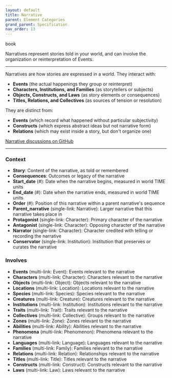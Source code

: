 ```yaml
---
layout: default
title: Narrative
parent: Element Categories
grand_parent: Specification
nav_order: 13
---
```


<span class="material-symbols-outlined">book</span>

Narratives represent stories told in your world, and can involve the organization or reinterpretation of Events.  

--- 
   
Narratives are how stories are expressed in a world. They interact with:

- **Events** (the actual happenings they group or reinterpret)
- **Characters, Institutions, and Families** (as storytellers or subjects)
- **Objects, Constructs, and Laws** (as story elements or consequences)
- **Titles, Relations, and Collectives** (as sources of tension or resolution)

They are distinct from:

- **Events** (which record what happened without particular subjectivity)
- **Constructs** (which express abstract ideas but not narrative form)
- **Relations** (which may exist inside a story, but don't organize one)

[Narrative discussions on GitHub](https://github.com/OnlyWorlds/OnlyWorlds/discussions/categories/narrative)

---
### Context
- **Story**: Content of the narrative, as told or remembered
- **Consequences**: Outcomes or legacy of the narrative
- **Start_date** (#): Date when the narrative begins, measured in world TIME units
- **End_date** (#): Date when the narrative ends, measured in world TIME units
- **Order** (#): Position of this narrative within a parent narrative's sequence
- **Parent_narrative** (single-link: Narrative): Larger narrative that this narrative takes place in
- **Protagonist** (single-link: Character): Primary character of the narrative
- **Antagonist** (single-link: Character): Opposing character of the narrative
- **Narrator** (single-link: Character): Character credited with telling or recording the narrative
- **Conservator** (single-link: Institution): Institution that preserves or curates the narrative

### Involves
- **Events** (multi-link: Event): Events relevant to the narrative
- **Characters** (multi-link: Character): Characters relevant to the narrative
- **Objects** (multi-link: Object): Objects relevant to the narrative
- **Locations** (multi-link: Location): Locations relevant to the narrative
- **Species** (multi-link: Species): Species relevant to the narrative
- **Creatures** (multi-link: Creature): Creatures relevant to the narrative
- **Institutions** (multi-link: Institution): Institutions relevant to the narrative
- **Traits** (multi-link: Trait): Traits relevant to the narrative
- **Collectives** (multi-link: Collective): Groups relevant to the narrative
- **Zones** (multi-link: Zone): Zones relevant to the narrative
- **Abilities** (multi-link: Ability): Abilities relevant to the narrative
- **Phenomena** (multi-link: Phenomenon): Phenomena relevant to the narrative
- **Languages** (multi-link: Language): Languages relevant to the narrative
- **Families** (multi-link: Family): Families relevant to the narrative
- **Relations** (multi-link: Relation): Relationships relevant to the narrative
- **Titles** (multi-link: Title): Titles relevant to the narrative
- **Constructs** (multi-link: Construct): Constructs relevant to the narrative
- **Laws** (multi-link: Law): Laws relevant to the narrative

